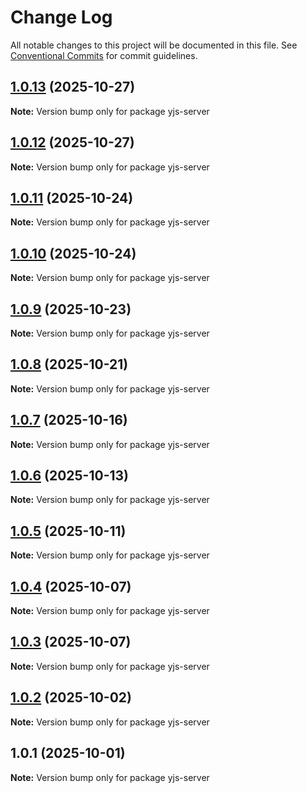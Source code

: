 # Change Log

All notable changes to this project will be documented in this file.
See [Conventional Commits](https://conventionalcommits.org) for commit guidelines.

## [1.0.13](https://github.com/andremichelle/openDAW/compare/yjs-server@1.0.12...yjs-server@1.0.13) (2025-10-27)

**Note:** Version bump only for package yjs-server

## [1.0.12](https://github.com/andremichelle/openDAW/compare/yjs-server@1.0.11...yjs-server@1.0.12) (2025-10-27)

**Note:** Version bump only for package yjs-server

## [1.0.11](https://github.com/andremichelle/openDAW/compare/yjs-server@1.0.10...yjs-server@1.0.11) (2025-10-24)

**Note:** Version bump only for package yjs-server

## [1.0.10](https://github.com/andremichelle/openDAW/compare/yjs-server@1.0.9...yjs-server@1.0.10) (2025-10-24)

**Note:** Version bump only for package yjs-server

## [1.0.9](https://github.com/andremichelle/openDAW/compare/yjs-server@1.0.8...yjs-server@1.0.9) (2025-10-23)

**Note:** Version bump only for package yjs-server

## [1.0.8](https://github.com/andremichelle/openDAW/compare/yjs-server@1.0.7...yjs-server@1.0.8) (2025-10-21)

**Note:** Version bump only for package yjs-server

## [1.0.7](https://github.com/andremichelle/openDAW/compare/yjs-server@1.0.6...yjs-server@1.0.7) (2025-10-16)

**Note:** Version bump only for package yjs-server

## [1.0.6](https://github.com/andremichelle/openDAW/compare/yjs-server@1.0.5...yjs-server@1.0.6) (2025-10-13)

**Note:** Version bump only for package yjs-server

## [1.0.5](https://github.com/andremichelle/openDAW/compare/yjs-server@1.0.4...yjs-server@1.0.5) (2025-10-11)

**Note:** Version bump only for package yjs-server

## [1.0.4](https://github.com/andremichelle/openDAW/compare/yjs-server@1.0.3...yjs-server@1.0.4) (2025-10-07)

**Note:** Version bump only for package yjs-server

## [1.0.3](https://github.com/andremichelle/openDAW/compare/yjs-server@1.0.2...yjs-server@1.0.3) (2025-10-07)

**Note:** Version bump only for package yjs-server

## [1.0.2](https://github.com/andremichelle/openDAW/compare/yjs-server@1.0.1...yjs-server@1.0.2) (2025-10-02)

**Note:** Version bump only for package yjs-server

## 1.0.1 (2025-10-01)

**Note:** Version bump only for package yjs-server

